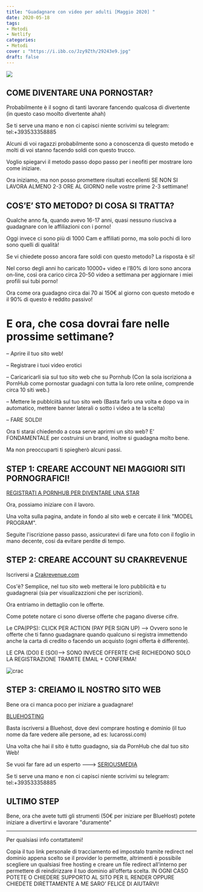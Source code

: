 ```yaml
---
title: "Guadagnare con video per adulti [Maggio 2020] "
date: 2020-05-18
tags:
- Metodi
- Netlify
categories:
- Metodi
cover : "https://i.ibb.co/Jzy9Zth/29243e9.jpg"
draft: false
---
```


<img src="https://i.ibb.co/C1NT7D0/kemp-london-hire-xxx.jpg">

<h2> COME DIVENTARE UNA PORNOSTAR? </h2>

Probabilmente è il sogno di tanti lavorare fancendo qualcosa di divertente (in questo caso moolto divertente ahah)

Se ti serve una mano e non ci capisci niente scrivimi su telegram: tel:+393533358885

Alcuni di voi ragazzi probabilmente sono a conoscenza di questo metodo e molti di voi stanno facendo soldi con questo trucco.

Voglio spiegarvi il metodo passo dopo passo per i neofiti per mostrare loro come iniziare.

Ora iniziamo, ma non posso promettere risultati eccellenti SE NON SI LAVORA ALMENO 2-3 ORE AL GIORNO nelle vostre prime 2-3 settimane!

<h2>COS’E’ STO METODO? DI COSA SI TRATTA?</h2>

Qualche anno fa, quando avevo 16-17 anni, quasi nessuno riusciva a guadagnare con le affiliazioni con i porno!

Oggi invece ci sono più di 1000 Cam e affiliati porno, ma solo pochi di loro sono quelli di qualità!

Se vi chiedete posso ancora fare soldi con questo metodo? La risposta è sì!

Nel corso degli anni ho caricato 10000+ video e l’80% di loro sono ancora on-line, così ora carico circa 20-50 video a settimana per aggiornare i miei profili sui tubi porno!

Ora come ora guadagno circa dai 70 ai 150€ al giorno con questo metodo e il 90% di questo è reddito passivo!

<h1> E ora, che cosa dovrai fare nelle prossime settimane? </h2>

– Aprire il tuo sito web!

– Registrare i tuoi video erotici

– Caricaricarli sia sul tuo sito web che su Pornhub (Con la sola iscriziona a PornHub come pornostar guadagni con tutta la loro rete online, comprende circa 10 siti web.)

– Mettere le pubblciità sul tuo sito web (Basta farlo una volta e dopo va in automatico, mettere banner laterali o sotto i video a te la scelta)

– FARE SOLDI!

Ora ti starai chiedendo a cosa serve aprirmi un sito web? E' FONDAMENTALE per costruirsi un brand, inoltre si guadagna molto bene.

Ma non preoccuparti ti spiegherò alcuni passi.

<h2>STEP 1: CREARE ACCOUNT NEI MAGGIORI SITI PORNOGRAFICI!</h2>

<a href="https://it.pornhub.com/model/seriousmedia"> REGISTRATI A PORNHUB PER DIVENTARE UNA STAR </a>

Ora, possiamo iniziare con il lavoro.

Una volta sulla pagina, andate in fondo al sito web e cercate il link "MODEL PROGRAM".

Seguite l'iscrizione passo passo, assicuratevi di fare una foto con il foglio in mano decente, cosi da evitare perdite di tempo.


<h2>STEP 2: CREARE ACCOUNT SU CRAKREVENUE</h2>

Iscriversi a <a href="https://affiliates.crakrevenue.com/access/create-account?r=44289">Crakrevenue.com</a>

Cos'è? Semplice, nel tuo sito web metterai le loro pubblicità e tu guadagnerai (sia per visualizazzioni che per iscrizioni).

Ora entriamo in dettaglio con le offerte.

Come potete notare ci sono diverse offerte che pagano diverse cifre.

Le CPA(PPS): CLICK PER ACTION (PAY PER SIGN UP) –> Ovvero sono le offerte che ti fanno guadagnare quando qualcuno si registra immettendo anche la carta di credito o facendo un acquisto (ogni offerta è differente).

LE CPA (DOI) E (SOI)—-> SONO INVECE OFFERTE CHE RICHIEDONO SOLO LA REGISTRAZIONE TRAMITE EMAIL + CONFERMA!

<img src="https://i.ibb.co/6ZPVYWg/crac.png" alt="crac" border="0">


<h2>STEP 3: CREIAMO IL NOSTRO SITO WEB </h2>

Bene ora ci manca poco per iniziare a guadagnare!

<a href="https://www.bluehost.com/track/seriousman/" target="_blank"> BLUEHOSTING </a>

Basta iscriversi a Bluehost, dove devi comprare hosting e dominio (il tuo nome da fare vedere alle persone, ad es: lucarossi.com)

Una volta che hai il sito è tutto guadagno, sia da PornHub che dal tuo sito Web!

Se vuoi far fare ad un esperto ---> <a href="https://www.seriousmedia.it" target="_blank"> SERIOUSMEDIA </a>

Se ti serve una mano e non ci capisci niente scrivimi su telegram: tel:+393533358885

<h2> ULTIMO STEP </h2>

Bene, ora che avete tutti gli strumenti (50€ per iniziare per BlueHost) potete iniziare a divertirvi e lavorare "duramente"

--------------------------------------------------------------------------------------------------------------------------------------

Per qualsiasi info contattatemi!

Copia il tuo link personale di tracciamento ed impostalo tramite redirect nel dominio appena scelto se il provider lo permette, altrimenti è possibile scegliere un qualsiasi free hosting e creare un file redirect all’interno per permettere di reindirizzare il tuo dominio all’offerta scelta. IN OGNI CASO POTETE O CHIEDERE SUPPORTO AL SITO PER IL RENDER OPPURE CHIEDETE DIRETTAMENTE A ME SARO’ FELICE DI AIUTARVI!

